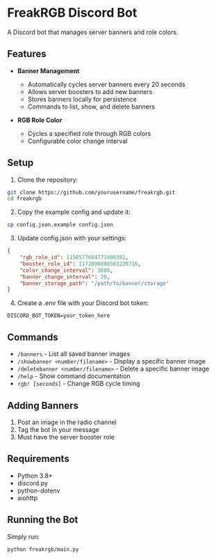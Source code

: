 # FreakRGB Discord Bot

A Discord bot that manages server banners and role colors.

## Features

- **Banner Management**
  - Automatically cycles server banners every 20 seconds
  - Allows server boosters to add new banners
  - Stores banners locally for persistence
  - Commands to list, show, and delete banners

- **RGB Role Color**
  - Cycles a specified role through RGB colors
  - Configurable color change interval

## Setup

1. Clone the repository:
```bash
git clone https://github.com/yourusername/freakrgb.git
cd freakrgb
```

2. Copy the example config and update it:
```bash
cp config.json.example config.json
```

3. Update config.json with your settings:
```json
{
    "rgb_role_id": 1150577684771000382,
    "booster_role_id": 1172098000563228716,
    "color_change_interval": 3600,
    "banner_change_interval": 20,
    "banner_storage_path": "/path/to/banner/storage"
}
```

4. Create a .env file with your Discord bot token:
```
DISCORD_BOT_TOKEN=your_token_here
```

## Commands

- `/banners` - List all saved banner images
- `/showbanner <number/filename>` - Display a specific banner image
- `/deletebanner <number/filename>` - Delete a specific banner image
- `/help` - Show command documentation
- `rgb! [seconds]` - Change RGB cycle timing

## Adding Banners

1. Post an image in the radio channel
2. Tag the bot in your message
3. Must have the server booster role

## Requirements

- Python 3.8+
- discord.py
- python-dotenv
- aiohttp

## Running the Bot

Simply run:
```bash
python freakrgb/main.py

